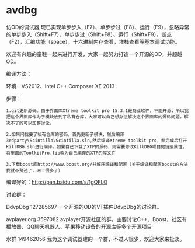 avdbg
=====

仿OD的调试器,现已实现单步步入（F7）、单步步过（F8）、运行（F9），忽略异常的单步步入（Shift+F7）、单步步过（Shift+F8）、运行（Shift+F9），断点（F2），汇编功能（space），十六进制内存查看，堆栈查看等基本调试功能。


欢迎有兴趣的童鞋一起来进行开发，大家一起努力打造一个开源的OD，并超越OD。

编译方法：
 
 环境：VS2012、Intel C++ Composer XE 2013
 
 步骤：

	1.git更新源码。由于界面库Xtreme toolkit pro 15.3.1是商业软件，不能开源，所以我把这个界面库作为子模块放到了私有仓库，大家可以自己想办法解决这个界面库的源码问题，解决不了的可以加群讨论。
       
	2.如果问我要了私有仓库的密码，首先更新子模块，然后编译3rdparty\Scintilla\Scintilla.sln,然后编译Xtreme toolkit pro，都完成后打开KillDBG.sln进行编译。如果自己下载了XTP的源码，则需要修改KillDBG项目的链接属性，将里面的ToolkitPro.lib改为自己编译的XTP的库文件
	   
	3.下载boost库http://www.boost.org/并解压编译和配置（关于编译和配置boost的方法我就不赘述了，网上很多了）
	
编译好的：http://pan.baidu.com/s/1gQFLQ
       

讨论群：
  
  DdvpDbg  127285697  一个开源的OD的VT插件DdvpDbg的讨论群。
  
  avplayer.org  3597082  avplayer开源社区的群，主要讨论C++、Boost，社区有播放器、QQ聊天机器人、苹果移动设备的开源库等多个开源项目
  
  水群  149462056  我为这个调试器建的一个群，不过人很少，欢迎大家来扯淡。
  
